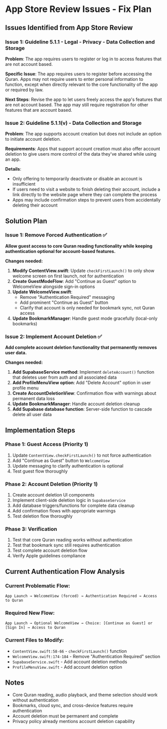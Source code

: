 # App Store Review Issues - Fix Plan

## Issues Identified from App Store Review

### Issue 1: Guideline 5.1.1 - Legal - Privacy - Data Collection and Storage
**Problem**: The app requires users to register or log in to access features that are not account based.

**Specific Issue**: The app requires users to register before accessing the Quran. Apps may not require users to enter personal information to function, except when directly relevant to the core functionality of the app or required by law.

**Next Steps**: Revise the app to let users freely access the app's features that are not account based. The app may still require registration for other features that are account based.

### Issue 2: Guideline 5.1.1(v) - Data Collection and Storage  
**Problem**: The app supports account creation but does not include an option to initiate account deletion.

**Requirements**: Apps that support account creation must also offer account deletion to give users more control of the data they've shared while using an app.

**Details**:
- Only offering to temporarily deactivate or disable an account is insufficient
- If users need to visit a website to finish deleting their account, include a link directly to the website page where they can complete the process
- Apps may include confirmation steps to prevent users from accidentally deleting their account

## Solution Plan

### Issue 1: Remove Forced Authentication ✅
**Allow guest access to core Quran reading functionality while keeping authentication optional for account-based features.**

**Changes needed:**
1. **Modify ContentView.swift**: Update `checkFirstLaunch()` to only show welcome screen on first launch, not for authentication
2. **Create GuestModeFlow**: Add "Continue as Guest" option to WelcomeView alongside sign-in options
3. **Update WelcomeView.swift**: 
   - Remove "Authentication Required" messaging
   - Add prominent "Continue as Guest" button
   - Clarify that account is only needed for bookmark sync, not Quran access
4. **Update BookmarkManager**: Handle guest mode gracefully (local-only bookmarks)

### Issue 2: Implement Account Deletion ✅
**Add complete account deletion functionality that permanently removes user data.**

**Changes needed:**
1. **Add SupabaseService method**: Implement `deleteAccount()` function that deletes user from auth and all associated data
2. **Add ProfileMenuView option**: Add "Delete Account" option in user profile menu
3. **Create AccountDeletionView**: Confirmation flow with warnings about permanent data loss
4. **Update BookmarkManager**: Handle account deletion cleanup
5. **Add Supabase database function**: Server-side function to cascade delete all user data

## Implementation Steps

### Phase 1: Guest Access (Priority 1)
1. Update `ContentView.checkFirstLaunch()` to not force authentication
2. Add "Continue as Guest" button to `WelcomeView`
3. Update messaging to clarify authentication is optional
4. Test guest flow thoroughly

### Phase 2: Account Deletion (Priority 1)
1. Create account deletion UI components
2. Implement client-side deletion logic in `SupabaseService`
3. Add database triggers/functions for complete data cleanup
4. Add confirmation flows with appropriate warnings
5. Test deletion flow thoroughly

### Phase 3: Verification
1. Test that core Quran reading works without authentication
2. Test that bookmark sync still requires authentication
3. Test complete account deletion flow
4. Verify Apple guidelines compliance

## Current Authentication Flow Analysis

### Current Problematic Flow:
```
App Launch → WelcomeView (forced) → Authentication Required → Access to Quran
```

### Required New Flow:
```
App Launch → Optional WelcomeView → Choice: [Continue as Guest] or [Sign In] → Access to Quran
```

### Current Files to Modify:
- `ContentView.swift:58-66` - `checkFirstLaunch()` function
- `WelcomeView.swift:174-184` - Remove "Authentication Required" section
- `SupabaseService.swift` - Add account deletion methods
- `ProfileMenuView.swift` - Add account deletion option

## Notes
- Core Quran reading, audio playback, and theme selection should work without authentication
- Bookmarks, cloud sync, and cross-device features require authentication
- Account deletion must be permanent and complete
- Privacy policy already mentions account deletion capability